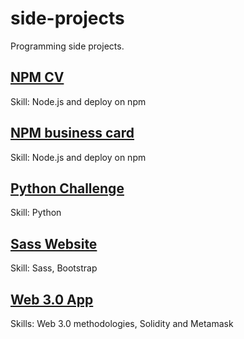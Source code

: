 # side-projects
Programming side projects.

## [NPM CV](https://github.com/shpatrickguo/side-projects/tree/main/NPM%20CV)
Skill: Node.js and deploy on npm

## [NPM business card](https://github.com/shpatrickguo/side-projects/tree/main/NPM%20business%20card)
Skill: Node.js and deploy on npm

## [Python Challenge](https://github.com/shpatrickguo/side-projects/tree/main/Python%20Challenge)
Skill: Python

## [Sass Website](https://github.com/shpatrickguo/side-projects/tree/main/Sass%20Website)
Skill: Sass, Bootstrap

## [Web 3.0 App]()
Skills: Web 3.0 methodologies, Solidity and Metamask